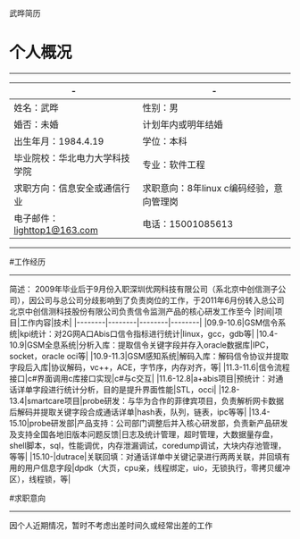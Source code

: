 ﻿<i class="icon-reorder"></i>武晔简历

# 个人概况

---

|-|-|
|--------|--------|
|姓名：武晔|性别：男|
|婚否：未婚|计划年内或明年结婚|
|出生年月：1984.4.19|学位：本科|
|毕业院校：华北电力大学科技学院|专业：软件工程|
|求职方向：信息安全或通信行业|求职意向：8年linux c编码经验，意向管理岗|
|电子邮件：lighttop1@163.com|电话：15001085613|


---

#工作经历

---

简述：
2009年毕业后于9月份入职深圳优网科技有限公司（系北京中创信测子公司），因公司与总公司分歧影响到了负责岗位的工作，于2011年6月份转入总公司北京中创信测科技股份有限公司负责信令监测产品的核心研发工作至今
|时间|项目|工作内容|技术|
|--------|--------|--------|--------|
|09.9-10.6|GSM信令系统|kpi统计：对2G网A口Abis口信令指标进行统计|linux，gcc，gdb等|
|10.4-10.9|GSM全息系统|分析入库：提取信令关键字段并存入oracle数据库|IPC，socket，oracle oci等|
|10.9-11.3|GSM感知系统|解码入库：解码信令协议并提取字段后入库|协议解码，vc++，ACE，字节序，内存对齐，等|
|11.3-11.6|信令流程接口|c#界面调用c库接口实现|c#与c交互|
|11.6-12.8|a+abis项目|预统计：对通话详单字段进行统计分析，目的是提升界面性能|STL，occi|
|12.8-13.4|smartcare项目|probe研发：与华为合作的菲律宾项目，负责解析网卡数据后解码并提取关键字段合成通话详单|hash表，队列，链表，ipc等等|
|13.4-15.10|probe研发部|产品支持：公司部门调整后并入核心研发部，负责新产品研发及支持全国各地旧版本问题反馈|日志及统计管理，超时管理，大数据量存盘，shell脚本，sql，性能调优，内存泄漏调试，coredump调试，大块内存池管理，等等|
|15.10-|dutrace|关联回填：对通话详单中关键记录进行两两关联，并回填有用的用户信息字段|dpdk（大页，cpu亲，线程绑定，uio，无锁执行，零拷贝缓冲区），线程锁，等|


#求职意向

---

因个人近期情况，暂时不考虑出差时间久或经常出差的工作
